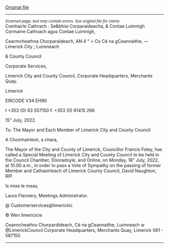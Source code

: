 [Original file](https://www.limerick.ie/sites/default/files/media/documents/2022-07/Agenda-Special-Meeting-Limerick-City-and-County-Council-18-07-2022.pdf)

---
*<small>Scanned page, text may contain errors. See original file for clarity</small>*  
Comhairle Cathrach : Se&bhisi Corparaideacha,
& Contae Luimnigh Cormaine Cathvach agus Contae Luimnigh,

Cearmcheathna Chorparaideach,
AN 4 “ = Co Cé na gCeannaithe,
— Limerick City ; Luimneach

& County Council

Corporate Services,

Limerick City and County Council,
Corporate Headquarters,
Merchants Quay.

Limerick

EIRCODE V34 EH90

t +353 (0) 63 557150
f: +353 (0) 61415 266

15" July, 2022.

To: The Mayor and Each Member of Limerick City and County Council

A Chomhairleoir, a chara,

The Mayor of the City and County of Limerick, Councillor Francis Foley, has called a
Special Meeting of Limerick City and County Council to be held in the Council
Chamber, Dooradoyle, and Online, on Monday, 18" July, 2022, at 10.00 a.m., in
order to pass a Vote of Sympathy on the passing of former Member and Cathaoirleach
of Limerick County Council, David Naughton, RIP.

Is mise le meas,

Laura Flannery,
Meetings Administrator.

@ Customerservices@limerickic

© Wen limericicie

Ceanncheathru Chorpardideach, Cé na gCeannaithe, Luimneach w @LimerickCouncil
Corporate Headquarters, Merchants Quay, Limerick 061 - 587150


---
